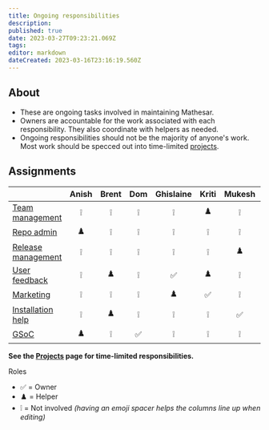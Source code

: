 ```yaml
---
title: Ongoing responsibilities
description: 
published: true
date: 2023-03-27T09:23:21.069Z
tags: 
editor: markdown
dateCreated: 2023-03-16T23:16:19.560Z
---
```


## About
- These are ongoing tasks involved in maintaining Mathesar.
- Owners are accountable for the work associated with each responsibility. They also coordinate with helpers as needed.
- Ongoing responsibilities should not be the majority of anyone's work. Most work should be specced out into time-limited [projects](/en/projects).

## Assignments

|                         | Anish | Brent | Dom  | Ghislaine | Kriti | Mukesh | Pavish | Rajat | Sean |
| --                      | :--:  | :--:  | :--: | :--:      |  :--: | :--:   | :--:   | :--:  | :--: |
| [Team management][1]    | ❕    | ❕    | ❕   | ❕        | ♟️    | ❕    | ❕     | ❕    | ✅   |
| [Repo admin][2]         | ♟️    | ❕    | ❕   | ❕        | ❕    | ❕    | ♟️     | ✅    | ❕   |
| [Release management][3] | ❕    | ❕    | ❕   | ❕        | ❕    | ♟️    | ✅     | ❕    | ❕   |
| [User feedback][4]      | ❕    | ♟️    | ❕   | ✅        | ♟️    | ❕    | ♟️     | ❕    | ❕   |
| [Marketing][5]          | ❕    | ❕    | ❕   | ♟️        | ✅    | ❕    | ❕     | ♟️    | ♟️   |
| [Installation help][6]  | ❕    | ♟️    | ❕   | ❕        | ❕    | ✅    | ♟️     | ❕    | ❕   |
| [GSoC][7]               | ♟️    | ❕    | ✅   | ❕        | ❕    | ❕    | ❕     | ♟️    | ❕   |

**See the [Projects](/projects.md) page for time-limited responsibilities.**

[1]: ./responsibilities/team-management.md
[2]: ./responsibilities/repo-admin.md
[3]: ./responsibilities/release-management.md
[4]: ./responsibilities/user-feedback.md
[5]: ./responsibilities/marketing.md
[6]: ./responsibilities/installation-help.md
[7]: ./responsibilities/gsoc.md

Roles

- ✅ = Owner
- ♟️ = Helper 
- ❕ = Not involved *(having an emoji spacer helps the columns line up when editing)*



